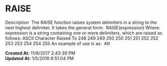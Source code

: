 # RAISE

Description  The RAISE function raises system delimiters in a string to the next highest delimiter. It takes the general form:  RAISE(expression) Where: expression is a string containing one or more delimiters, which are raised as follows: ASCII Character Raised To 248 249 249 250 250 251 251 252 252 253 253 254 254 255 An example of use is as:  Att  

**Created At:** 11/6/2017 2:43:39 PM  
**Updated At:** 1/5/2018 6:51:04 PM  

